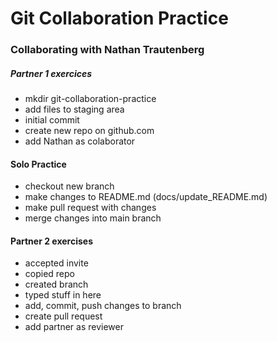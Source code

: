 # Git Collaboration Practice

### Collaborating with Nathan Trautenberg
##### Partner 1 exercices
- mkdir git-collaboration-practice
- add files to staging area
- initial commit
- create new repo on github.com
- add Nathan as colaborator

#### Solo Practice
- checkout new branch
- make changes to README.md (docs/update_README.md)
- make pull request with changes
- merge changes into main branch

#### Partner 2 exercises
- accepted invite
- copied repo
- created branch
- typed stuff in here
- add, commit, push changes to branch
- create pull request
- add partner as reviewer


